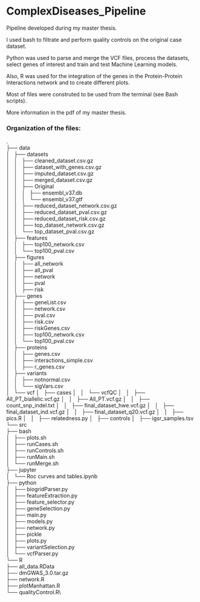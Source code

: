 # ComplexDiseases_Pipeline

Pipeline developed during my master thesis.

I used bash to filtrate and perform quality controls on the original case dataset.

Python was used to parse and merge the VCF files, process the datasets, select genes of interest and train and test Machine Learning models.

Also, R was used for the integration of the genes in the Protein-Protein Interactions network and to create different plots.

Most of files were construted to be used from the terminal (see Bash scripts).

More information in the pdf of my master thesis.

### Organization of the files:

.\
├── data\
│   ├── datasets\
│   │   ├── cleaned_dataset.csv.gz\
│   │   ├── dataset_with_genes.csv.gz\
│   │   ├── imputed_dataset.csv.gz\
│   │   ├── merged_dataset.csv.gz\
│   │   ├── Original\
│   │   │   ├── ensembl_v37.db\
│   │   │   └── ensembl_v37.gtf\
│   │   ├── reduced_dataset_network.csv.gz\
│   │   ├── reduced_dataset_pval.csv.gz\
│   │   ├── reduced_dataset_risk.csv.gz\
│   │   ├── top_dataset_network.csv.gz\
│   │   └── top_dataset_pval.csv.gz\
│   ├── features\
│   │   ├── top100_network.csv\
│   │   └── top100_pval.csv\
│   ├── figures\
│   │   ├── all_network\
│   │   ├── all_pval\
│   │   ├── network\
│   │   ├── pval\
│   │   ├── risk\
│   ├── genes\
│   │   ├── geneList.csv\
│   │   ├── network.csv\
│   │   ├── pval.csv\
│   │   ├── risk.csv\
│   │   ├── riskGenes.csv\
│   │   ├── top100_network.csv\
│   │   └── top100_pval.csv\
│   ├── proteins\
│   │   ├── genes.csv\
│   │   ├── interactions_simple.csv\
│   │   ├── r_genes.csv\
│   ├── variants\
│   │   ├── notnormal.csv\
│   │   └── sigVars.csv\
│   └── vcf
│       ├── cases
│       │   └── vcfQC
│       │       ├── All_PT_biallelic.vcf.gz
│       │       ├── All_PT.vcf.gz
│       │       ├── count_snp_indel.txt
│       │       ├── final_dataset_hwe.vcf.gz
│       │       ├── final_dataset_ind.vcf.gz
│       │       ├── final_dataset_q20.vcf.gz
│       │       ├── pics.R
│       │       ├── relatedness.py
│       ├── controls
│       ├── igsr_samples.tsv\
└── src\
    ├── bash\
    │   ├── plots.sh\
    │   ├── runCases.sh\
    │   ├── runControls.sh\
    │   ├── runMain.sh\
    │   └── runMerge.sh\
    ├── jupyter\
    │   └── Roc curves and tables.ipynb\
    ├── python\
    │   ├── biogridParser.py\
    │   ├── featureExtraction.py\
    │   ├── feature_selector.py\
    │   ├── geneSelection.py\
    │   ├── main.py\
    │   ├── models.py\
    │   ├── network.py\
    │   ├── pickle\
    │   ├── plots.py\
    │   ├── variantSelection.py\
    │   └── vcfParser.py\
    └── R\
        ├── all_data.RData\
        ├── dmGWAS_3.0.tar.gz\
        ├── network.R\
        ├── plotManhattan.R\
        └── qualityControl.R\
